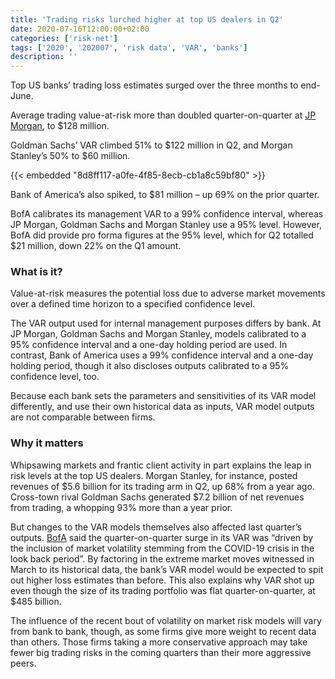 ```yaml
---
title: 'Trading risks lurched higher at top US dealers in Q2'
date: 2020-07-16T12:00:00+02:00
categories: ['risk-net']
tags: ['2020', '202007', 'risk data', 'VAR', 'banks']
description: ''
---
```


Top US banks’ trading loss estimates surged over the three months to end-June.

Average trading value-at-risk more than doubled quarter-on-quarter at [JP Morgan](https://www.risk.net/risk-quantum/7655021/var-doubles-at-jp-morgan-in-q2), to $128 million.

Goldman Sachs’ VAR climbed 51% to $122 million in Q2, and Morgan Stanley’s 50% to $60 million.

{{< embedded "8d8ff117-a0fe-4f85-8ecb-cb1a8c59bf80" >}}

Bank of America’s also spiked, to $81 million – up 69% on the prior quarter.

BofA calibrates its management VAR to a 99% confidence interval, whereas JP Morgan, Goldman Sachs and Morgan Stanley use a 95% level. However, BofA did provide pro forma figures at the 95% level, which for Q2 totalled $21 million, down 22% on the Q1 amount.

### What is it?
Value-at-risk measures the potential loss due to adverse market movements over a defined time horizon to a specified confidence level.

The VAR output used for internal management purposes differs by bank. At JP Morgan, Goldman Sachs and Morgan Stanley, models calibrated to a 95% confidence interval and a one-day holding period are used. In contrast, Bank of America uses a 99% confidence interval and a one-day holding period, though it also discloses outputs calibrated to a 95% confidence level, too.

Because each bank sets the parameters and sensitivities of its VAR model differently, and use their own historical data as inputs, VAR model outputs are not comparable between firms.

### Why it matters
Whipsawing markets and frantic client activity in part explains the leap in risk levels at the top US dealers. Morgan Stanley, for instance, posted revenues of $5.6 billion for its trading arm in Q2, up 68% from a year ago. Cross-town rival Goldman Sachs generated $7.2 billion of net revenues from trading, a whopping 93% more than a year prior.

But changes to the VAR models themselves also affected last quarter’s outputs. [BofA](http://investor.bankofamerica.com/static-files/d70d6be8-5738-443c-8db7-6fbbb0d6e51b) said the quarter-on-quarter surge in its VAR was “driven by the inclusion of market volatility stemming from the COVID-19 crisis in the look back period”. By factoring in the extreme market moves witnessed in March to its historical data, the bank’s VAR model would be expected to spit out higher loss estimates than before. This also explains why VAR shot up even though the size of its trading portfolio was flat quarter-on-quarter, at $485 billion.

The influence of the recent bout of volatility on market risk models will vary from bank to bank, though, as some firms give more weight to recent data than others. Those firms taking a more conservative approach may take fewer big trading risks in the coming quarters than their more aggressive peers.